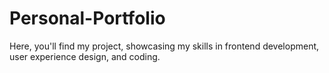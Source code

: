 # Personal-Portfolio
Here, you'll find my project, showcasing my skills in frontend development, user experience design, and coding.
